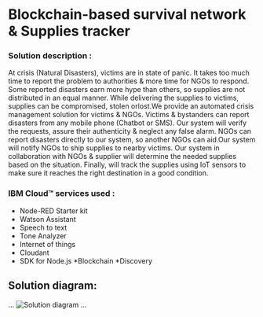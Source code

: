 # Blockchain-based survival network & Supplies tracker


### Solution description :

At crisis (Natural Disasters), victims are in state of panic. It takes too much time to report the problem to authorities & more time for NGOs to respond. Some reported disasters earn more hype than others, so supplies are not distributed in an equal manner. While delivering the supplies to victims, supplies can be compromised, stolen orlost.We provide an automated crisis management solution for victims & NGOs. Victims & bystanders can report disasters from any mobile phone (Chatbot or SMS). Our system will verify the requests, assure their authenticity & neglect any false alarm. NGOs can report disasters directly to our system, so another NGOs can aid.Our system will notify NGOs to ship supplies to nearby victims. Our system in collaboration with NGOs & supplier will determine the needed supplies based on the situation. Finally, will track the supplies using IoT sensors to make sure it reaches the right destination in a good condition.

### IBM Cloud™ services used :
* Node-RED Starter kit 
* Watson Assistant 
* Speech to text 
* Tone Analyzer 
* Internet of things 
* Cloudant 
* SDK for Node.js 
*Blockchain 
*Discovery

## Solution diagram:
...
![Solution diagram](https://drive.google.com/file/d/1qa2TyViNDY5_KRtcpsshIvohiY0dyRDX/view)
...
